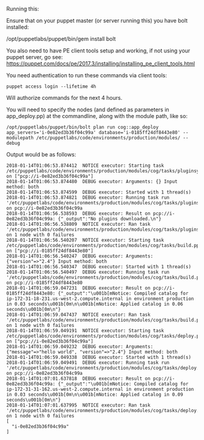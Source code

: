 Running this:

Ensure that on your puppet master (or server running this) you have bolt installed:

/opt/puppetlabs/puppet/bin/gem install bolt

You also need to have PE client tools setup and working, if not using your puppet server, go see: https://puppet.com/docs/pe/2017.3/installing/installing_pe_client_tools.html

You need authentication to run these commands via client tools:

`puppet access login --lifetime 4h`

Will authorize commands for the next 4 hours.

You will need to specify the nodes (and defined as parameters in app_deploy.pp) at the commandline, along with the module path, like so:

`/opt/puppetlabs/puppet/bin/bolt plan run cog::app_deploy app_servers='i-0e82ed3b36f04c99a' database='i-0185ff24df8443e80' --modulepath /etc/puppetlabs/code/environments/production/modules/ --debug`


Output would be as follows:

```
2018-01-14T01:06:53.874412  NOTICE executor: Starting task /etc/puppetlabs/code/environments/production/modules/cog/tasks/pluginsync.sh on ["pcp://i-0e82ed3b36f04c99a"]
2018-01-14T01:06:53.874480  DEBUG executor: Arguments: {} Input method: both
2018-01-14T01:06:53.874599  DEBUG executor: Started with 1 thread(s)
2018-01-14T01:06:53.874821  DEBUG executor: Running task run '/etc/puppetlabs/code/environments/production/modules/cog/tasks/pluginsync.sh' on pcp://i-0e82ed3b36f04c99a
2018-01-14T01:06:56.538593  DEBUG executor: Result on pcp://i-0e82ed3b36f04c99a: {"_output":"No plugins downloaded.\n"}
2018-01-14T01:06:56.538809  NOTICE executor: Ran task '/etc/puppetlabs/code/environments/production/modules/cog/tasks/pluginsync.sh' on 1 node with 0 failures
2018-01-14T01:06:56.540207  NOTICE executor: Starting task /etc/puppetlabs/code/environments/production/modules/cog/tasks/build.pp on ["pcp://i-0185ff24df8443e80"]
2018-01-14T01:06:56.540247  DEBUG executor: Arguments: {"version"=>"2.4"} Input method: both
2018-01-14T01:06:56.540347  DEBUG executor: Started with 1 thread(s)
2018-01-14T01:06:56.540497  DEBUG executor: Running task run '/etc/puppetlabs/code/environments/production/modules/cog/tasks/build.pp' on pcp://i-0185ff24df8443e80
2018-01-14T01:06:59.047231  DEBUG executor: Result on pcp://i-0185ff24df8443e80: {"_output":"\u001b[mNotice: Compiled catalog for ip-172-31-18-231.us-west-2.compute.internal in environment production in 0.03 seconds\u001b[0m\n\u001b[mNotice: Applied catalog in 0.06 seconds\u001b[0m\n"}
2018-01-14T01:06:59.047437  NOTICE executor: Ran task '/etc/puppetlabs/code/environments/production/modules/cog/tasks/build.pp' on 1 node with 0 failures
2018-01-14T01:06:59.049191  NOTICE executor: Starting task /etc/puppetlabs/code/environments/production/modules/cog/tasks/deploy.pp on ["pcp://i-0e82ed3b36f04c99a"]
2018-01-14T01:06:59.049232  DEBUG executor: Arguments: {"message"=>"hello world", "version"=>"2.4"} Input method: both
2018-01-14T01:06:59.049338  DEBUG executor: Started with 1 thread(s)
2018-01-14T01:06:59.049491  DEBUG executor: Running task run '/etc/puppetlabs/code/environments/production/modules/cog/tasks/deploy.pp' on pcp://i-0e82ed3b36f04c99a
2018-01-14T01:07:01.637818  DEBUG executor: Result on pcp://i-0e82ed3b36f04c99a: {"_output":"\u001b[mNotice: Compiled catalog for ip-172-31-31-162.us-west-2.compute.internal in environment production in 0.03 seconds\u001b[0m\n\u001b[mNotice: Applied catalog in 0.09 seconds\u001b[0m\n"}
2018-01-14T01:07:01.637995  NOTICE executor: Ran task '/etc/puppetlabs/code/environments/production/modules/cog/tasks/deploy.pp' on 1 node with 0 failures
[
  "i-0e82ed3b36f04c99a"
]
```
